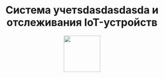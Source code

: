 <h1 align = "center">Система учетsdasdasdasdа и отслеживания IoT-устройств</h1>
	<p align="center">
		<img src="html/img/iot-icon.svg" alt="" height="100px" > 
	</p>
